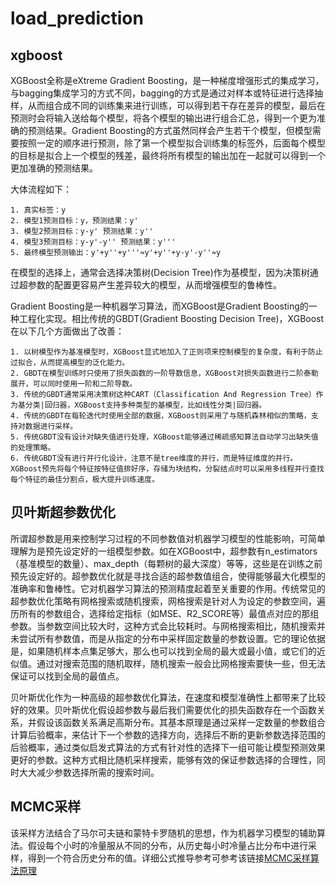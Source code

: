 # load_prediction

## xgboost

XGBoost全称是eXtreme Gradient Boosting，是一种梯度增强形式的集成学习，与bagging集成学习的方式不同，bagging的方式是通过对样本或特征进行选择抽样，从而组合成不同的训练集来进行训练，可以得到若干存在差异的模型，最后在预测时会将输入送给每个模型，将各个模型的输出进行组合汇总，得到一个更为准确的预测结果。Gradient Boosting的方式虽然同样会产生若干个模型，但模型需要按照一定的顺序进行预测，除了第一个模型拟合训练集的标签外，后面每个模型的目标是拟合上一个模型的残差，最终将所有模型的输出加在一起就可以得到一个更加准确的预测结果。

大体流程如下：

    1. 真实标签：y
    2. 模型1预测目标：y，预测结果：y'
    3. 模型2预测目标：y-y' 预测结果：y''
    4. 模型3预测目标：y-y'-y'' 预测结果：y'''
    5. 最终模型预测输出：y'+y''+y'''≈y'+y''+y-y'-y''≈y

在模型的选择上，通常会选择决策树(Decision Tree)作为基模型，因为决策树通过超参数的配置更容易产生差异较大的模型，从而增强模型的鲁棒性。

Gradient Boosting是一种机器学习算法，而XGBoost是Gradient Boosting的一种工程化实现。相比传统的GBDT(Gradient Boosting Decision Tree)，XGBoost在以下几个方面做出了改善：

    1. 以树模型作为基准模型时，XGBoost显式地加入了正则项来控制模型的复杂度，有利于防止过拟合，从而提高模型的泛化能力。
    2. GBDT在模型训练时只使用了损失函数的一阶导数信息，XGBoost对损失函数进行二阶泰勒展开，可以同时使用一阶和二阶导数。
    3. 传统的GBDT通常采用决策树这种CART（Classification And Regression Tree）作为基分类|回归器，XGBoost支持多种类型的基模型，比如线性分类|回归器。
    4. 传统的GBDT在每轮迭代时使用全部的数据，XGBoost则采用了与随机森林相似的策略，支持对数据进行采样。
    5. 传统GBDT没有设计对缺失值进行处理，XGBoost能够通过稀疏感知算法自动学习出缺失值的处理策略。
    6. 传统GBDT没有进行并行化设计，注意不是tree维度的并行，而是特征维度的并行。XGBoost预先将每个特征按特征值排好序，存储为块结构，分裂结点时可以采用多线程并行查找每个特征的最佳分割点，极大提升训练速度。

## 贝叶斯超参数优化
所谓超参数是用来控制学习过程的不同参数值对机器学习模型的性能影响，可简单理解为是预先设定好的一组模型参数。如在XGBoost中，超参数有n_estimators（基准模型的数量）、max_depth（每颗树的最大深度）等等，这些是在训练之前预先设定好的。超参数优化就是寻找合适的超参数值组合，使得能够最大化模型的准确率和鲁棒性。它对机器学习算法的预测精度起着至关重要的作用。传统常见的超参数优化策略有网格搜索或随机搜索，网格搜索是针对人为设定的参数空间，遍历所有的参数组合，选择给定指标（如MSE、R2_SCORE等）最值点对应的那组参数。当参数空间比较大时，这种方式会比较耗时。与网格搜索相比，随机搜索并未尝试所有参数值，而是从指定的分布中采样固定数量的参数设置。它的理论依据是，如果随机样本点集足够大，那么也可以找到全局的最大或最小值，或它们的近似值。通过对搜索范围的随机取样，随机搜索一般会比网格搜索要快一些，但无法保证可以找到全局的最值点。

贝叶斯优化作为一种高级的超参数优化算法，在速度和模型准确性上都带来了比较好的效果。贝叶斯优化假设超参数与最后我们需要优化的损失函数存在一个函数关系，并假设该函数关系满足高斯分布。其基本原理是通过采样一定数量的参数组合计算后验概率，来估计下一个参数的选择方向，选择后不断的更新参数选择范围的后验概率，通过类似启发式算法的方式有针对性的选择下一组可能让模型预测效果更好的参数。这种方式相比随机采样搜索，能够有效的保证参数选择的合理性，同时大大减少参数选择所需的搜索时间。

## MCMC采样
该采样方法结合了马尔可夫链和蒙特卡罗随机的思想，作为机器学习模型的辅助算法。假设每个小时的冷量服从不同的分布，从历史每小时冷量占比分布中进行采样，得到一个符合历史分布的值。详细公式推导参考可参考该链接[MCMC采样算法原理](https://www.cnblogs.com/pinard/p/6625739.html)